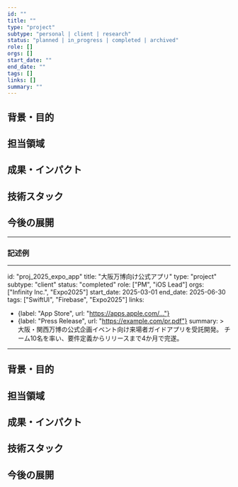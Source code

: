 ```yaml
---
id: ""
title: ""
type: "project"
subtype: "personal | client | research"
status: "planned | in_progress | completed | archived"
role: []
orgs: []
start_date: ""
end_date: ""
tags: []
links: []
summary: ""
---
```


## 背景・目的

## 担当領域

## 成果・インパクト

## 技術スタック

## 今後の展開

---

### 記述例

---
id: "proj_2025_expo_app"
title: "大阪万博向け公式アプリ"
type: "project"
subtype: "client"
status: "completed"
role: ["PM", "iOS Lead"]
orgs: ["Infinity Inc.", "Expo2025"]
start_date: 2025-03-01
end_date: 2025-06-30
tags: ["SwiftUI", "Firebase", "Expo2025"]
links:
  - {label: "App Store", url: "https://apps.apple.com/..."}
  - {label: "Press Release", url: "https://example.com/pr.pdf"}
summary: >
  大阪・関西万博の公式企画イベント向け来場者ガイドアプリを受託開発。
  チーム10名を率い、要件定義からリリースまで4か月で完遂。
---

## 背景・目的

## 担当領域

## 成果・インパクト

## 技術スタック

## 今後の展開
